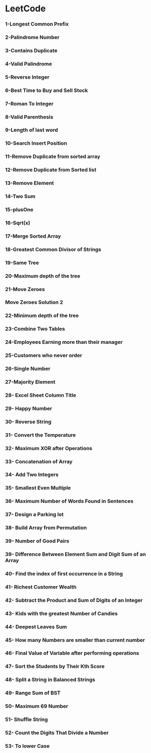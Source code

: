 # LeetCode

### 1-Longest Common Prefix

### 2-Palindrome Number

### 3-Contains Duplicate

### 4-Valid Palindrome

### 5-Reverse Integer

### 6-Best Time to Buy and Sell Stock

### 7-Roman To Integer

### 8-Valid Parenthesis

### 9-Length of last word

### 10-Search Insert Position

### 11-Remove Duplicate from sorted array

### 12-Remove Duplicate from Sorted list

### 13-Remove Element

### 14-Two Sum

### 15-plusOne

### 16-Sqrt(x)

### 17-Merge Sorted Array

### 18-Greatest Common Divisor of Strings

### 19-Same Tree

### 20-Maximum depth of the tree 

### 21-Move Zeroes 

### Move Zeroes Solution 2

### 22-Minimum depth of the tree

### 23-Combine Two Tables

### 24-Employees Earning more than their manager

### 25-Customers who never order

### 26-Single Number

### 27-Majority Element

### 28- Excel Sheet Column Title

### 29- Happy Number

### 30- Reverse String

### 31- Convert the Temperature 

### 32- Maximum XOR after Operations

### 33- Concatenation of Array 

### 34- Add Two Integers

### 35- Smallest Even Multiple

### 36- Maximum Number of Words Found in Sentences

### 37- Design a Parking lot

### 38- Build Array from Permutation

### 39- Number of Good Pairs

### 39- Difference Between Element Sum and Digit Sum of an Array

### 40- Find the index of first occurrence in a String

### 41- Richest Customer Wealth

### 42- Subtract the Product and Sum of Digits of an Integer

### 43- Kids with the greatest Number of Candies

### 44- Deepest Leaves Sum

### 45- How many Numbers are smaller than current number

### 46- Final Value of Variable after performing operations

### 47- Sort the Students by Their Kth Score

### 48- Split a String in Balanced Strings

### 49- Range Sum of BST

### 50- Maximum 69 Number

### 51- Shuffle String

### 52- Count the Digits That Divide a Number

### 53- To lower Case
